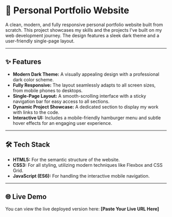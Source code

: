 # 🚀 Personal Portfolio Website

A clean, modern, and fully responsive personal portfolio website built from scratch. This project showcases my skills and the projects I've built on my web development journey. The design features a sleek dark theme and a user-friendly single-page layout.

---

## ✨ Features

-   **Modern Dark Theme:** A visually appealing design with a professional dark color scheme.
-   **Fully Responsive:** The layout seamlessly adapts to all screen sizes, from mobile phones to desktops.
-   **Single-Page Layout:** A smooth-scrolling interface with a sticky navigation bar for easy access to all sections.
-   **Dynamic Project Showcase:** A dedicated section to display my work with links to the code.
-   **Interactive UI:** Includes a mobile-friendly hamburger menu and subtle hover effects for an engaging user experience.

---

## 🛠️ Tech Stack

-   **HTML5:** For the semantic structure of the website.
-   **CSS3:** For all styling, utilizing modern techniques like Flexbox and CSS Grid.
-   **JavaScript (ES6):** For handling the interactive mobile navigation.

---

## 🌐 Live Demo

You can view the live deployed version here: **[Paste Your Live URL Here]**
